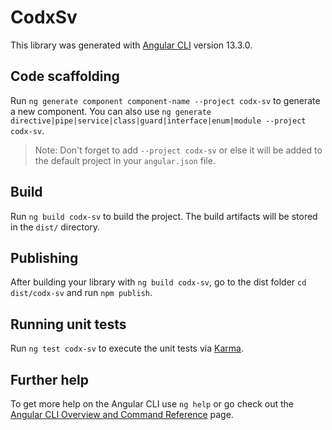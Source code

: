 # CodxSv

This library was generated with [Angular CLI](https://github.com/angular/angular-cli) version 13.3.0.

## Code scaffolding

Run `ng generate component component-name --project codx-sv` to generate a new component. You can also use `ng generate directive|pipe|service|class|guard|interface|enum|module --project codx-sv`.
> Note: Don't forget to add `--project codx-sv` or else it will be added to the default project in your `angular.json` file. 

## Build

Run `ng build codx-sv` to build the project. The build artifacts will be stored in the `dist/` directory.

## Publishing

After building your library with `ng build codx-sv`, go to the dist folder `cd dist/codx-sv` and run `npm publish`.

## Running unit tests

Run `ng test codx-sv` to execute the unit tests via [Karma](https://karma-runner.github.io).

## Further help

To get more help on the Angular CLI use `ng help` or go check out the [Angular CLI Overview and Command Reference](https://angular.io/cli) page.
